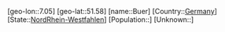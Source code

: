 ﻿---
location: [51.58,7.05]
type: City
tags:
- geo/City


SpocWebEntityId: 29403
isDeleted: false
confidential: public

---
[geo-lon::7.05]
[geo-lat::51.58]
[name::Buer]
[Country::[Germany](geo/Continent/Europe/Germany.md)]
[State::[NordRhein-Westfahlen](NordRhein-Westfahlen)]
[Population::]
[Unknown::]


